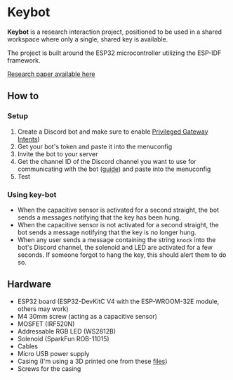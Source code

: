# Keybot

**Keybot** is a research interaction project, positioned to be used in a shared workspace where only a single, shared key is available. 

The project is built around the ESP32 microcontroller utilizing the ESP-IDF framework.

[Research paper available here](https://danielgalis.com/posts/key-bot/)

## How to

### Setup
1. Create a Discord bot and make sure to enable [Privileged Gateway Intents](https://github.com/abobija/esp-discord/issues/6#issuecomment-1559844490))
2. Get your bot's token and paste it into the menuconfig
3. Invite the bot to your server
4. Get the channel ID of the Discord channel you want to use for communicating with the bot ([guide](https://support.discord.com/hc/en-us/articles/206346498-Where-can-I-find-my-User-Server-Message-ID-)) and paste into the menuconfig
5. Test

### Using key-bot
- When the capacitive sensor is activated for a second straight, the bot sends a messages notifying that the key has been hung.
- When the capacitive sensor is not activated for a second straight, the bot sends a message notifying that the key is no longer hung.
- When any user sends a message containing the string `knock` into the bot's Discord channel, the solenoid and LED are activated for a few seconds. If someone forgot to hang the key, this should alert them to do so.

## Hardware

- ESP32 board (ESP32-DevKitC V4 with the ESP-WROOM-32E module, others may work)
- M4 30mm screw (acting as a capacitive sensor)
- MOSFET (IRF520N)
- Addressable RGB LED (WS2812B)
- Solenoid (SparkFun ROB-11015)
- Cables
- Micro USB power supply
- Casing (I'm using a 3D printed one from these [files](/casing))
- Screws for the casing
